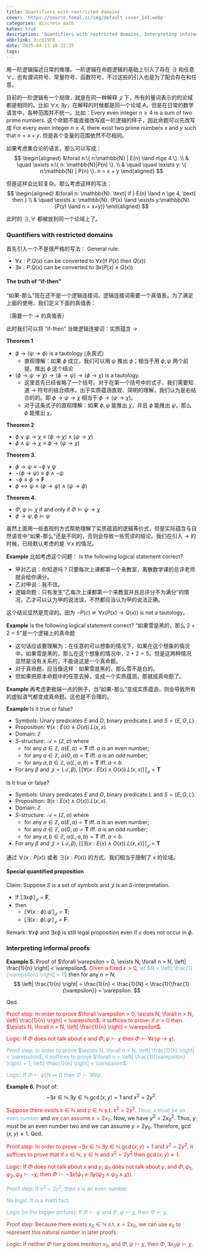 ```yaml
---
title: Quantifiers with restricted domains
cover: 'https://source.fomal.cc/img/default_cover_141.webp'
categories: discrete math
katex: true
description: 'Quantifiers with restricted domains, Interpreting informal proofs'
abbrlink: 3ccd19f8
date: 2025-04-13 16:22:25
tags:
---
```


用一阶逻辑描述日常的推理。一阶逻辑在命题逻辑的基础上引入了存在 $\exists$ 和任意 $\forall$，也有谓词符号、常量符号、函数符号，不过这些的引入也是为了配合存在和任意。

目前的一阶逻辑有一个局限，就是在同一种解释 $\mathcal{J}$ 下，所有的量词表示的的论域都是相同的。比如 $\forall x, \exists y$，在解释的时候都是同一个论域 $A$。但是在日常的数学语言中，各种范围并不统一。比如：Every even integer $n\ge 4$ is a sum of two prime numbers. 这个命题不能直接改写成一阶逻辑的样子，因此命题可以先改写成 For every even integer $n \ge  4$, there exist two prime numbers $x$ and $y$ such that $n = x + y$. 但是各个变量的范围依然不尽相同。

如果考虑集合论的语言，那么可以写成：
$$
\begin{aligned}
&\forall n:\{ n:\mathbb{N} | E(n) \land n\ge 4 \}. \\
& \quad \exists x:\{ n: \mathbb{N}|P(n) \}. \\
& \quad \quad  \exists y: \{ n:\mathbb{N} | P(n) \}. n = x + y
\end{aligned}
$$

但是这样会比较复杂。那么考虑这样的写法：
$$
\begin{aligned}
&\forall n: \mathbb{N}. \text{ if } E(n) \land n \ge 4, \text{ then } \\
& \quad \exists x: \mathbb{N}. (P(x) \land \exists y:\mathbb{N}. (P(y) \land n = x+y))
\end{aligned}
$$

此时的 $\exists ,\forall$ 都被放到同一个论域上了。

### Quantifiers with restricted domains
首先引入一个不是很严格的写法：
General rule:
* $\forall x : P. Q(x)$ can be converted to $\forall x (\text{if } P(x) \text{ then } Q(x))$
* $\exists x : P. Q(x)$ can be converted to $\exists x (P(x) \land  Q(x))$

#### The truth of “if-then”
“如果-那么”现在还不是一个逻辑连接词。逻辑连接词需要一个真值表。为了满足上面的使用，我们定义下面的真值表：

（需要一个 $\to$ 的真值表）

此时我们可以将 “if-then” 当做逻辑连接词：实质蕴含 $\to$

**Theorem 1**
* $\phi \to (\psi \to \phi)$ is a tautology (永真式)
  * 直观理解：如果 $\phi$ 成立，我们可以用 $\psi$ 推出 $\phi$；相当于用 $\phi, \psi$ 两个前提，推出 $\phi$ 这个结论
* $(\phi \to \psi \to \chi) \to (\phi \to \psi) \to (\phi \to \chi)$ is a tautology.
  * 这里首先已经省略了一个括号。对于在第一个括号中的式子，我们需要知道 $\to$ 符号的结合顺序。出于实质蕴涵直观、简明的理解，我们认为是右结合的的。即 $\phi \to \psi \to \chi$ 相当于 $\phi \to (\psi \to \chi)$。
  * 对于这条式子的直观理解：如果 $\phi, \psi$ 能推出 $\chi$，并且 $\phi$ 能推出 $\psi$，那么 $\phi$ 能推出 $\chi$。

**Theorem 2**
* $\phi \lor \psi \to \chi \equiv (\phi \to \chi) \land (\psi \to \chi)$
* $\phi \land \psi\to \chi \equiv \phi \to (\psi \to \chi)$

**Theorem 3.**
* $\phi \to \psi \equiv \lnot \phi \lor \psi$
* $\lnot (\phi \to \psi) \equiv \phi \land \lnot \psi$
* $\lnot \phi \equiv \phi \to \mathbf{F}$
* $\phi \leftrightarrow \psi \equiv (\phi \to \psi) \land (\psi \to \phi)$

**Theorem 4.**
* $\Phi, \psi \models \chi$ if and only if $\Phi \models \psi \to \chi$
* $\phi \to \psi, \phi \models \psi$

虽然上面用一些直观的方式帮助理解了实质蕴涵的逻辑等价式，但是实际蕴含与自然语言中“如果-那么”还是不同的，否则会导致一些荒谬的结论。我们在引入 $\to$ 的时候，已经默认考虑的是 $\forall x$ 的情况。

**Example**
比如考虑这个问题：
Is the following logical statement correct?
* 甲对乙说：你知道吗？只要每次上课都第一个来教室，离散数学课的总评老师就会给你满分。
* 乙对甲说：我不信。
* 逻辑命题：只有发生“乙每次上课都第一个来教室并且总评分不为满分”的情况，乙才可以认为甲的说法误，不然都应当认为甲的说法正确。

这个结论显然是荒谬的。因为 $\lnot P(c) \not \models \forall x(P(x) \to Q(x))$ is not a tautology。 

**Example**
Is the following logical statement correct?
“如果雪是黑的，那么 $2+2=5$”是一个逻辑上的真命题

* 这句话应该要理解为：在任意的可以想象的情况下，如果在这个想象的情况中，如果雪是黑的，那么在这个想象的情况中，$2+2=5$。但是这两种情况显然是没有关系的，不能说这是一个真命题。
* 对于真命题，应当像这样：如果雪是黑的，那么雪不是白的。
* 但如果把原本命题中的任意去掉，变成一个实质蕴涵，那就成真命题了。

**Example**
再考虑更极端一点的例子，当“如果-那么”变成实质蕴涵，则会导致所有的虚拟语气都变成真命题。这也是不合理的。

**Example**
Is it true or false?

- Symbols: Unary predicates $E$ and $O$, binary predicate $L$ and $S = \{E, O, L\}$.
- Proposition: $\forall(x: E(x) \land O(x)). L(x, x)$.
- Domain: $\mathbb{Z}$
- $S$-structure: $\mathcal{A} = (\mathbb{Z}, \alpha)$ where
  - for any $a \in \mathbb{Z}$, $\alpha(E, a) = \mathbf{T}$ iff. $a$ is an even number;
  - for any $a \in \mathbb{Z}$, $\alpha(O, a) = \mathbf{T}$ iff. $a$ is an odd number;
  - for any $a, b \in \mathbb{Z}$, $\alpha(L, a, b) = \mathbf{T}$ iff. $a < b$.
- For any $\beta$ and $\mathcal{J} = (\mathcal{A}, \beta)$, $[\![\forall(x: E(x) \land O(x)). L(x, x)]\!]_{\mathcal{J}} = \mathbf{T}$

Is it true or false?

- Symbols: Unary predicates $E$ and $O$, binary predicate $L$ and $S = \{E, O, L\}$.
- Proposition: $\exists (x: E(x) \land O(x)). L(x, x)$.
- Domain: $\mathbb{Z}$
- $S$-structure: $\mathcal{A} = (\mathbb{Z}, \alpha)$ where
  - for any $a \in \mathbb{Z}$, $\alpha(E, a) = \mathbf{T}$ iff. $a$ is an even number;
  - for any $a \in \mathbb{Z}$, $\alpha(O, a) = \mathbf{T}$ iff. $a$ is an odd number;
  - for any $a, b \in \mathbb{Z}$, $\alpha(L, a, b) = \mathbf{T}$ iff. $a < b$.
- For any $\beta$ and $\mathcal{J} = (\mathcal{A}, \beta)$, $[\![\exists (x: E(x) \land O(x)). L(x, x)]\!]_{\mathcal{J}} = \mathbf{T}$

通过 $\forall (x: P(x))$ 或者 $\exists (x:P(x))$ 的方式，我们相当于限制了 $x$ 的论域。

#### Special quantified proposition
Claim: Suppose $S$ is a set of symbols and $\mathcal{J}$ is an $S$-interpretation.
- If $\llbracket \exists x \phi \rrbracket_{\mathcal{J}} = \mathbf{F}$,
- then
  - $\llbracket \forall (x: \phi). \psi \rrbracket_{\mathcal{J}} = \mathbf{T}$;
  - $\llbracket \exists (x: \phi). \psi \rrbracket_{\mathcal{J}} = \mathbf{F}$.

Remark: $\forall x \phi$ and $\exists x \phi$ is still legal proposition even if $x$ does not occur in $\phi$.


### Interpreting informal proofs
**Example 5.**
Proof of $\forall \varepsilon > 0, \exists N, \forall n > N, \left| \frac{1}{n} \right| < \varepsilon$. 
<font color="red"> Given a fixed $\varepsilon > 0$,</font> <font color="#61afd9"> let $N = \left[ \frac{1}{\varepsilon} \right] + 1$ </font> then for any $n > N$, 
$$
\left| \frac{1}{n} \right| = \frac{1}{n} < \frac{1}{N} < \frac{1}{\frac{1}{\varepsilon}} = \varepsilon.
$$

Qed.
<font color="red">

Proof step: In order to prove $\forall \varepsilon > 0, \exists N, \forall n > N, \left| \frac{1}{n} \right| < \varepsilon$, it suffices to prove: if $\varepsilon > 0$ then $\exists N, \forall n > N, \left| \frac{1}{n} \right| < \varepsilon$.

Logic: If $\Phi$ does not talk about $\varepsilon$ and $\Phi, \psi \vdash \chi$ then $\Phi \vdash \forall \varepsilon (\psi \rightarrow \chi)$.
</font>

<font color = "#61afd9">

Proof step: In order to prove $\exists N, \forall n > N, \left| \frac{1}{n} \right| < \varepsilon$, it suffices to prove $\forall n > \left[ \frac{1}{\varepsilon} \right] + 1, \left| \frac{1}{n} \right| < \varepsilon$.

Logic: If $\Phi \vdash \psi [N \mapsto t]$ then $\Phi \vdash \exists N \psi$.
</font>

**Example 6.**
Proof of:
$$
\lnot \exists x \in \mathbb{N}. \exists y \in \mathbb{N}. \gcd(x, y) = 1 \text{ and } x^2 = 2y^2.
$$

<font color = "red">Suppose there exists $x \in \mathbb{N}$ and $y \in \mathbb{N}$ s.t. $x^2 = 2y^2$. </font>
<font color = "#61afd9"> Thus, $x$ must be an even number </font> and <font color="brown"> we can assume $x = 2x_0$.</font>
Now, we have $y^2 = 2x_0^2$.
Thus, $y$ must be an even number two and we can assume $y = 2y_0$.
Therefore, $\gcd(x, y) \neq 1$.
Qed.

<font color = "red">

Proof step: In order to prove $\lnot \exists x \in \mathbb{N}. \exists y \in \mathbb{N}. \gcd(x, y) = 1$ and $x^2 = 2y^2$, it suffices to prove that if $x \in \mathbb{N}$, $y \in \mathbb{N}$ and $x^2 = 2y^2$ then $\gcd(x, y) \neq 1$.

Logic: If $\Phi$ does not talk about $x$ and $y$, $\psi_1$ does not talk about $y$, and $\Phi, \psi_1, \psi_2, \psi_3 \vdash \lnot \chi$, then $\Phi \vdash \lnot \exists x (\psi_1 \land \exists y (\psi_2 \land \psi_3 \land \chi))$.
</font>

<font color = "#61afd9">

Proof step: If $x^2 = 2y^2$, then $x$ is an even number.

No logic. It is a math fact.

Logic (in the bigger picture): If $\Phi \vdash \psi$ and $\Phi, \psi \vdash \chi$, then $\Phi \vdash \chi$.
</font>

<font color="brown">

Proof step: Because there exists $x_0 \in \mathbb{N}$ s.t. $x = 2x_0$, we can use $x_0$ to represent this natural number in later proofs.

Logic: If neither $\Phi$ nor $\chi$ does mention $x_0$, and $\Phi, \psi \vdash \chi$, then $\Phi, \exists x_0 \psi \vdash \chi$.
</font>